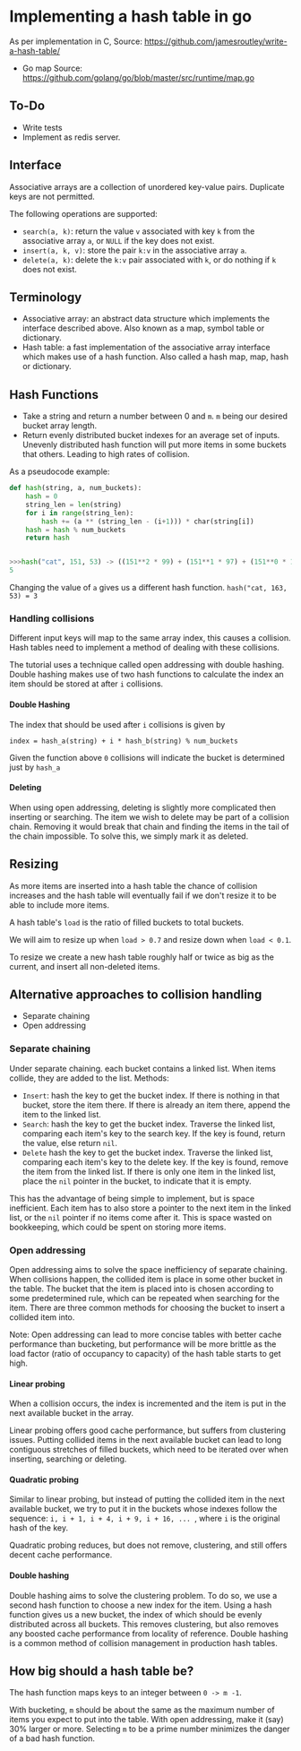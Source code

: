 # Implementing a hash table in go

As per implementation in C, Source: https://github.com/jamesroutley/write-a-hash-table/

- Go map Source: https://github.com/golang/go/blob/master/src/runtime/map.go

## To-Do

- Write tests
- Implement as redis server.

## Interface

Associative arrays are a collection of unordered key-value pairs. Duplicate keys are not
permitted.

The following operations are supported:

- `search(a, k)`: return the value `v` associated with key `k` from the associative array
  `a`, or `NULL` if the key does not exist.
- `insert(a, k, v)`: store the pair `k:v` in the associative array `a`.
- `delete(a, k)`: delete the `k:v` pair associated with `k`, or do nothing if `k` does not
  exist.

## Terminology

- Associative array: an abstract data structure which implements the interface described
  above. Also known as a map, symbol table or dictionary.
- Hash table: a fast implementation of the associative array interface which makes use of
  a hash function. Also called a hash map, map, hash or dictionary.


## Hash Functions

- Take a string and return a number between 0 and `m`. `m` being our desired bucket array
  length.
- Return evenly distributed bucket indexes for an average set of inputs. Unevenly distributed
  hash function will put more items in some buckets that others. Leading to high rates of
  collision.

As a pseudocode example:

```python
def hash(string, a, num_buckets):
    hash = 0
    string_len = len(string)
    for i in range(string_len):
        hash += (a ** (string_len - (i+1))) * char(string[i])
    hash = hash % num_buckets
    return hash


>>>hash("cat", 151, 53) -> ((151**2 * 99) + (151**1 * 97) + (151**0 * 116)) % 53
5
```

Changing the value of `a` gives us a different hash function. `hash("cat, 163, 53) = 3`

### Handling collisions

Different input keys will map to the same array index, this causes a collision. Hash
tables need to implement a method of dealing with these collisions.

The tutorial uses a technique called open addressing with double hashing. Double hashing
makes use of two hash functions to calculate the index an item should be stored at after
`i` collisions.

#### Double Hashing

The index that should be used after `i` collisions is given by

```
index = hash_a(string) + i * hash_b(string) % num_buckets
```

Given the function above `0` collisions will indicate the bucket is determined just by
`hash_a`

#### Deleting

When using open addressing, deleting is slightly more complicated then inserting or
searching. The item we wish to delete may be part of a collision chain. Removing it would
break that chain and finding the items in the tail of the chain impossible. To solve this,
we simply mark it as deleted.

## Resizing

As more items are inserted into a hash table the chance of collision increases and the
hash table will eventually fail if we don't resize it to be able to include more items.

A hash table's `load` is the ratio of filled buckets to total buckets.

We will aim to resize up when `load > 0.7` and resize down when `load < 0.1`.

To resize we create a new hash table roughly half or twice as big as the current, and
insert all non-deleted items.


## Alternative approaches to collision handling

 - Separate chaining
 - Open addressing

### Separate chaining

Under separate chaining. each bucket contains a linked list. When items collide, they are
added to the list. Methods:

- `Insert`: hash the key to get the bucket index. If there is nothing in that bucket,
  store the item there. If there is already an item there, append the item to the linked
  list.
- `Search`: hash the key to get the bucket index. Traverse the linked list, comparing each
  item's key to the search key. If the key is found, return the value, else return `nil`.
- `Delete` hash the key to get the bucket index. Traverse the linked list, comparing each
  item's key to the delete key. If the key is found, remove the item from the linked list.
  If there is only one item in the linked list, place the `nil` pointer in the bucket, to
  indicate that it is empty.

This has the advantage of being simple to implement, but is space inefficient. Each item
has to also store a pointer to the next item in the linked list, or the `nil` pointer if
no items come after it. This is space wasted on bookkeeping, which could be spent on
storing more items.

### Open addressing

Open addressing aims to solve the space inefficiency of separate chaining. When
collisions happen, the collided item is place in some other bucket in the table. The
bucket that the item is placed into is chosen according to some predetermined rule, which
can be repeated when searching for the item. There are three common methods for choosing
the bucket to insert a collided item into.

Note: Open addressing can lead to more concise tables with better cache performance than
bucketing, but performance will be more brittle as the load factor (ratio of occupancy to
capacity) of the hash table starts to get high.

#### Linear probing

When a collision occurs, the index is incremented and the item is put in the next
available bucket in the array.

Linear probing offers good cache performance, but suffers from clustering issues. Putting
collided items in the next available bucket can lead to long contiguous stretches of
filled buckets, which need to be iterated over when inserting, searching or deleting.

#### Quadratic probing

Similar to linear probing, but instead of putting the collided item in the next available
bucket, we try to put it in the buckets whose indexes follow the sequence: `i, i + 1, i +
4, i + 9, i + 16, ... `, where `i` is the original hash of the key.

Quadratic probing reduces, but does not remove, clustering, and still offers decent cache
performance.

#### Double hashing

Double hashing aims to solve the clustering problem. To do so, we use a second hash
function to choose a new index for the item. Using a hash function gives us a new bucket,
the index of which should be evenly distributed across all buckets. This removes
clustering, but also removes any boosted cache performance from locality of reference.
Double hashing is a common method of collision management in production hash tables.

## How big should a hash table be?

The hash function maps keys to an integer between `0 -> m -1`.

With bucketing, `m` should be about the same as the maximum number of items you expect to
put into the table. With open addressing, make it (say) 30% larger or more. Selecting `m`
to be a prime number minimizes the danger of a bad hash function.

